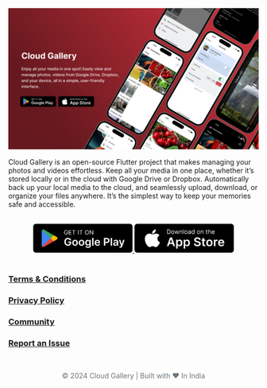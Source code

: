 <img src="https://github.com/canopas/cloud-gallery/blob/main/screenshots/cloud-gallery-banner.jpg" alt="Cloud Gallery Banner" />

Cloud Gallery is an open-source Flutter project that makes managing your photos and videos effortless. Keep all your media in one place, whether it’s stored locally or in the cloud with Google Drive or Dropbox. Automatically back up your local media to the cloud, and seamlessly upload, download, or organize your files anywhere. It’s the simplest way to keep your memories safe and accessible.

<br/>

<div align="center">
<a href="https://play.google.com/store/apps/details?id=com.canopas.cloud_gallery">
  <img src="https://github.com/canopas/cloud-gallery/blob/main/cta/google-play.png" width="200" alt="Download on Google Play">
</a> 
<a href="https://apps.apple.com/in/app/cloud-gallery/id6480052005?platform=iphone">
  <img src="https://github.com/canopas/cloud-gallery/blob/main/cta/app-store.png" width="200" alt="Download on App Store">
</a>
</div>

<br/>

### [Terms & Conditions](./terms-and-conditions.md)
### [Privacy Policy](./privacy-policy.md)
### [Community](https://github.com/canopas/cloud-gallery/discussions)
### [Report an Issue](https://github.com/canopas/cloud-gallery/issues) 

<br/>

<div align="center">
  <p style="font-size: 14px; color: #6c757d;">© 2024 Cloud Gallery | Built with ❤️ In India </p>
</div>
 








